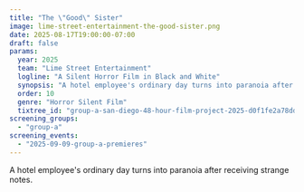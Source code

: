 ```yaml
---
title: "The \"Good\" Sister"
image: lime-street-entertainment-the-good-sister.png
date: 2025-08-17T19:00:00-07:00
draft: false
params:
  year: 2025
  team: "Lime Street Entertainment"
  logline: "A Silent Horror Film in Black and White"
  synopsis: "A hotel employee's ordinary day turns into paranoia after receiving strange notes."
  order: 10
  genre: "Horror Silent Film"
  tixtree_id: "group-a-san-diego-48-hour-film-project-2025-d0f1fe2a78dd"
screening_groups:
  - "group-a"
screening_events:
  - "2025-09-09-group-a-premieres"
---
```


A hotel employee's ordinary day turns into paranoia after receiving strange notes.
